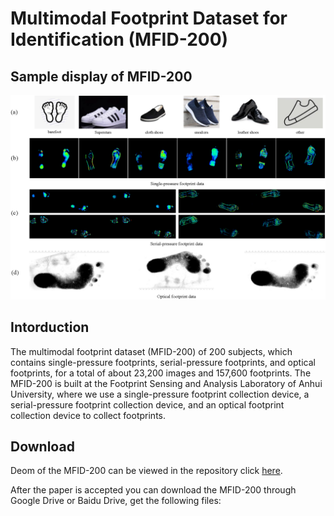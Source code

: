 # Multimodal Footprint Dataset for Identification (MFID-200)

## Sample display of MFID-200
![Sample display of MFID-200](images/MFID-200.png)

## Intorduction
The multimodal footprint dataset (MFID-200) of 200 subjects, which contains single-pressure footprints, serial-pressure footprints, and optical footprints, for a total of about 23,200 images and 157,600 footprints. The MFID-200 is built at the Footprint Sensing and Analysis Laboratory of Anhui University, where we use a single-pressure footprint collection device, a serial-pressure footprint collection device, and an optical footprint collection device to collect footprints.

## Download
Deom of the MFID-200 can be viewed in the repository click [here]().

After the paper is accepted you can download the MFID-200 through Google Drive or Baidu Drive, get the following files:
